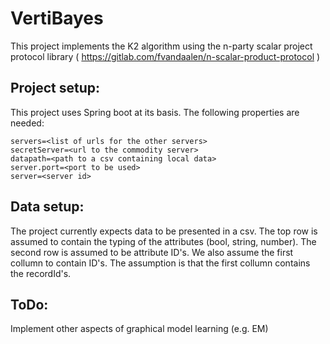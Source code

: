 # VertiBayes

This project implements the K2 algorithm using the n-party scalar project protocol
library ( https://gitlab.com/fvandaalen/n-scalar-product-protocol )

## Project setup:

This project uses Spring boot at its basis. The following properties are needed:

```
servers=<list of urls for the other servers>
secretServer=<url to the commodity server>
datapath=<path to a csv containing local data>
server.port=<port to be used>
server=<server id>
```

## Data setup:

The project currently expects data to be presented in a csv. The top row is assumed to contain the typing of the
attributes (bool, string, number). The second row is assumed to be attribute ID's. We also assume the first collumn to
contain ID's. The assumption is that the first collumn contains the recordId's.

## ToDo:

Implement other aspects of graphical model learning (e.g. EM)
